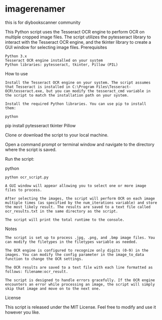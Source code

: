 # imagerenamer
this is for diybookscanner community

This Python script uses the Tesseract OCR engine to perform OCR on multiple cropped image files. The script utilizes the pytesseract library to interact with the Tesseract OCR engine, and the tkinter library to create a GUI window for selecting image files.
Prerequisites

    Python 3.x
    Tesseract OCR engine installed on your system
    Python libraries: pytesseract, tkinter, Pillow (PIL)

How to use

    Install the Tesseract OCR engine on your system. The script assumes that Tesseract is installed in C:\Program Files\Tesseract-OCR\tesseract.exe, but you can modify the tesseract_cmd variable in the script to match the installation path on your system.

    Install the required Python libraries. You can use pip to install them:

    python

pip install pytesseract tkinter Pillow

Clone or download the script to your local machine.

Open a command prompt or terminal window and navigate to the directory where the script is saved.

Run the script:

python

    python ocr_script.py

    A GUI window will appear allowing you to select one or more image files to process.

    After selecting the images, the script will perform OCR on each image multiple times (as specified by the num_iterations variable) and store the most likely result. The results are saved to a text file called ocr_results.txt in the same directory as the script.

    The script will print the total runtime to the console.

Notes

    The script is set up to process .jpg, .png, and .bmp image files. You can modify the filetypes in the filetypes variable as needed.

    The OCR engine is configured to recognize only digits (0-9) in the images. You can modify the config parameter in the image_to_data function to change the OCR settings.

    The OCR results are saved to a text file with each line formatted as follows: filename:ocr_result.

    The script is designed to handle errors gracefully. If the OCR engine encounters an error while processing an image, the script will simply skip that image and move on to the next one.

License

This script is released under the MIT License. Feel free to modify and use it however you like.
